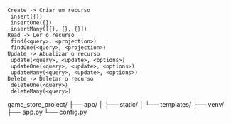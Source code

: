 ```
Create -> Criar um recurso
 insert({})
 insertOne({})
 insertMany([{}, {}, {}])
Read -> Ler o recurso
 find(<query>, <projection>)
 findOne(<query>, <projection>)
Update -> Atualizar o recurso
 update(<query>, <update>, <options>)
 updateOne(<query>, <update>, <options>)
 updateMany(<query>, <update>, <options>)
Delete -> Deletar o recurso
 deleteOne(<query>)
 deleteMany(<query>)
```
game_store_project/
├── app/
│   ├── static/
│   └── templates/
├── venv/
├── app.py
└── config.py
